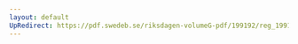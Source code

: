```yaml
---
layout: default
UpRedirect: https://pdf.swedeb.se/riksdagen-volumeG-pdf/199192/reg_199192/reg_199192_0565.pdf
---
```

